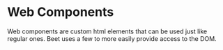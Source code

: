 # Web Components

Web components are custom html elements that can be used just like regular ones. Beet uses a few to more easily provide access to the DOM.

<script type="module" crossorigin src="https://unpkg.com/beet-web-components@0.0.11/dist/beet-web-components.js"></script>
<speech-to-text debug ></speech-to-text>
<beet-canvas src="http://localhost:3000/transport/wasm/main.js"> </beet-canvas>
<!-- <beet-canvas custom-load src="http://localhost:3000/transport/wasm/main.js"> </beet-canvas> -->
<!-- <beet-canvas require-interaction src="https://storage.googleapis.com/beet-examples/fetch/wasm/main.js"> </beet-canvas> -->